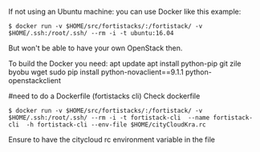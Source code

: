 If not using an Ubuntu machine:
you can use Docker like this example:

```shell
$ docker run -v $HOME/src/fortistacks/:/fortistack/ -v $HOME/.ssh:/root/.ssh/ --rm -i -t ubuntu:16.04 
 ```

But won't be able to have your own OpenStack then.

To build the Docker you need:
apt update 
apt install python-pip git zile byobu wget sudo
pip install python-novaclient==9.1.1 python-openstackclient

#need to do a Dockerfile (fortistacks cli)
Check dockerfile
```shell
$ docker run -v $HOME/src/fortistacks/:/fortistack/ -v $HOME/.ssh:/root/.ssh/ --rm -i -t fortistack-cli  --name fortistack-cli  -h fortistack-cli --env-file $HOME/cityCloudKra.rc 
 ```

Ensure to have the citycloud rc environment variable in the file